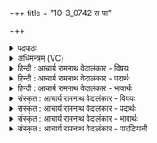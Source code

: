 +++
title = "10-3_0742 स घा"

+++
<details><summary>पदपाठः</summary>

सः। घ꣣। नः। यो꣡गे꣢꣯। आ। भु꣣वत्। सः꣢। रा꣣ये꣢। सः। पु꣡र꣢꣯न्ध्या। पु꣡र꣢꣯म्। ध्या꣣। ग꣡म꣢꣯त्। वा꣡जे꣢꣯भिः। आ। सः। नः꣣। ७४२।
</details>

<details><summary>अधिमन्त्रम् (VC)</summary>

- इन्द्रः
- मधुच्छन्दा वैश्वामित्रः
- गायत्री
- षड्जः
</details>

<details><summary>हिन्दी : आचार्य रामनाथ वेदालंकार - विषयः</summary>

आगे फिर उसी विषय का वर्णन है।
</details>

<details><summary>हिन्दी : आचार्य रामनाथ वेदालंकार - पदार्थः</summary>

पदार्थान्वयभाषाः -  (सः)वह प्रसिद्ध(इन्द्र)परमात्मा(नः)हमारे(योगे)अष्टाङ्गयोग की सिद्धि में(आ भुवत्)सहायक होवे।(सः)वह(राये)अणिमा,लघिमा,महिमा आदि ऐश्वर्यों की प्राप्ति के लिए,हमारा सहायक होवे।(सः)वह(पुरन्ध्या)पालन करनेवाली बुद्धि से हमें संयुक्त करे।(सः)वह(वाजेभिः)अध्यात्म-बलों के साथ(नः)हमारे पास(आगमत्)आये ॥३॥
</details>

<details><summary>हिन्दी : आचार्य रामनाथ वेदालंकार - भावार्थः</summary>

भावार्थभाषाः -  योगसिद्धि के मार्ग में जो विघ्न उपस्थित होते हैं,वे परमात्मा की सहायता से दूर किये जा सकते हैं ॥३॥
</details>

<details><summary>संस्कृत : आचार्य रामनाथ वेदालंकार - विषयः</summary>

अथ पुनरपि तमेव विषयमाह।
</details>

<details><summary>संस्कृत : आचार्य रामनाथ वेदालंकार - पदार्थः</summary>

पदार्थान्वयभाषाः -  (सः)असौ प्रसिद्धः इन्द्रः परमात्मा, (नः)अस्माकम्(योगे)अष्टाङ्गयोगसाधने(आ भुवत्)सहायको भवतु।(सः)असौ(राये)अणिमलघिममहिमाद्यैश्वर्यप्राप्तये,अस्माकं सहायको भवतु।(सः)असौ(पुरन्ध्या)पालनकर्त्र्या बुद्ध्या अस्मान् संयुनक्तु इति शेषः।(सः)असौ(वाजेभिः)अध्यात्मबलैः सह(नः)अस्मान्(आ गमत्)आगच्छतु ॥३॥५
</details>

<details><summary>संस्कृत : आचार्य रामनाथ वेदालंकार - भावार्थः</summary>

भावार्थभाषाः -  योगसिद्धिमार्गे ये विघ्नाः समुपतिष्ठन्ते ते परमात्मसाहाय्येन निराकर्तुं शक्यन्ते ॥३॥
</details>

<details><summary>संस्कृत : आचार्य रामनाथ वेदालंकार - पादटिप्पनी</summary>

टिप्पणी:   ४. ऋ० १।५।३, अथ० २०।६९।१, उभयत्र ‘पुरन्ध्याम्’ इति पाठः। ५. ऋग्भाष्ये दयानन्दर्षिरिममपि मन्त्रं परमेश्वरपक्षे वायुपक्षे च व्याख्यातवान्।
</details>